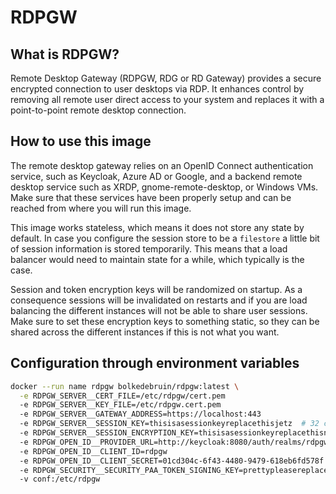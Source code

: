 # RDPGW
## What is RDPGW?
Remote Desktop Gateway (RDPGW, RDG or RD Gateway) provides a secure encrypted connection 
to user desktops via RDP. It enhances control by removing all remote user direct access to 
your system and replaces it with a point-to-point remote desktop connection.

## How to use this image
The remote desktop gateway relies on an OpenID Connect authentication service, such as Keycloak, 
Azure AD or Google, and a backend remote desktop service such as XRDP, gnome-remote-desktop, or
Windows VMs. Make sure that these services have been properly setup and can be reached from
where you will run this image. 

This image works stateless, which means it does not store any state by default. In case you configure
the session store to be a `filestore` a little bit of session information is stored temporarily. This means
that a load balancer would need to maintain state for a while, which typically is the case.

Session and token encryption keys will be randomized on startup. As a consequence sessions will be
invalidated on restarts and if you are load balancing the different instances will not be able to share
user sessions. Make sure to set these encryption keys to something static, so they can be shared 
across the different instances if this is not what you want.

## Configuration through environment variables
```bash
docker --run name rdpgw bolkedebruin/rdpgw:latest \
  -e RDPGW_SERVER__CERT_FILE=/etc/rdpgw/cert.pem
  -e RDPGW_SERVER__KEY_FILE=/etc/rdpgw.cert.pem
  -e RDPGW_SERVER__GATEWAY_ADDRESS=https://localhost:443
  -e RDPGW_SERVER__SESSION_KEY=thisisasessionkeyreplacethisjetz  # 32 characters
  -e RDPGW_SERVER__SESSION_ENCRYPTION_KEY=thisisasessionkeyreplacethisnunu # 32 characters
  -e RDPGW_OPEN_ID__PROVIDER_URL=http://keycloak:8080/auth/realms/rdpgw
  -e RDPGW_OPEN_ID__CLIENT_ID=rdpgw
  -e RDPGW_OPEN_ID__CLIENT_SECRET=01cd304c-6f43-4480-9479-618eb6fd578f
  -e RDPGW_SECURITY__SECURITY_PAA_TOKEN_SIGNING_KEY=prettypleasereplacemeinproductio # 32 characters
  -v conf:/etc/rdpgw
```
